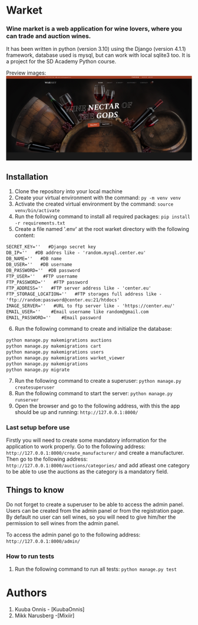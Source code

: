 # Warket

### Wine market is a web application for wine lovers, where you can trade and auction wines.

It has been written in python (version 3.10) using the Django (version 4.1.1) framework, database used is mysql, but can work with local sqlite3 too.
It is a project for the SD Academy Python course.

Preview images:
![Welcome image](https://github.com/Mixiir/warket/blob/master/warket_viewer/static/images/default_view.png?raw=true)

## Installation

1. Clone the repository into your local machine
2. Create your virtual environment with the command:
   ```py -m venv venv```
3. Activate the created virtual environment by the command:
   ```source venv/bin/activate```
4. Run the following command to install all required packages:
   ```pip install -r requirements.txt```
5. Create a file named '.env' at the root warket directory with the following content:

```
SECRET_KEY=''   #Django secret key
DB_IP=''   #DB addres like - 'random.mysql.center.eu' 
DB_NAME=''   #DB name
DB_USER=''   #DB username
DB_PASSWORD=''  #DB password
FTP_USER=''   #FTP username
FTP_PASSWORD=''   #FTP password
FTP_ADDRESS=''   #FTP server address like - 'center.eu'
FTP_STORAGE_LOCATION=''   #FTP storages full address like - 'ftp://random:password@center.eu:21/htdocs'
IMAGE_SERVER=''   #URL to ftp server like - 'https://center.eu/'
EMAIL_USER=''    #Email username like random@gmail.com
EMAIL_PASSWORD=''    #Email password
```

6. Run the following command to create and initialize the database:

```
python manage.py makemigrations auctions
python manage.py makemigrations cart
python manage.py makemigrations users
python manage.py makemigrations warket_viewer
python manage.py makemigrations
python manage.py migrate
```

7. Run the following command to create a superuser:
   ```python manage.py createsuperuser```
8. Run the following command to start the server:
   ```python manage.py runserver```
9. Open the browser and go to the following address, with this the app should be up and running:
   ```http://127.0.0.1:8000/```
   
### Last setup before use    
Firstly you will need to create some mandatory information for the application to work properly. Go to the following
    address:
    ```http://127.0.0.1:8000/create_manufacturer/``` and create a manufacturer. 
    Then go to the following address:
    ```http://127.0.0.1:8000/auctions/categories/``` and add atleast one category to be able to use the auctions as the
    category is a mandatory field.

## Things to know

Do not forget to create a superuser to be able to access the admin panel.
Users can be created from the admin panel or from the registration page.
By default no user can sell wines, so you will need to give him/her the permission to sell wines from the admin panel.

To access the admin panel go to the following address:
```http://127.0.0.1:8000/admin/```

### How to run tests

1. Run the following command to run all tests:
   ```python manage.py test```

# Authors

1. Kuuba Onnis - [KuubaOnnis]
2. Mikk Narusberg -[Mixiir]

